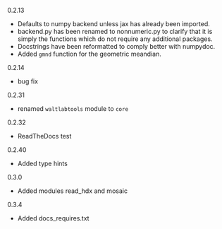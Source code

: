 0.2.13
 - Defaults to numpy backend unless jax has already been imported.
 - backend.py has been renamed to nonnumeric.py to clarify that it is simply the functions which do not require any additional packages.
 - Docstrings have been reformatted to comply better with numpydoc.
 - Added `gmnd` function for the geometric meandian.

0.2.14
 - bug fix

0.2.31
 - renamed `waltlabtools` module to `core`

0.2.32
 - ReadTheDocs test
 
0.2.40
 - Added type hints

0.3.0
 - Added modules read_hdx and mosaic
 
0.3.4
 - Added docs_requires.txt